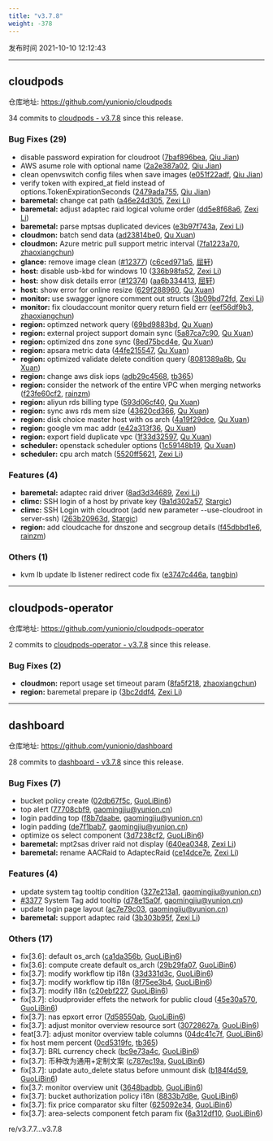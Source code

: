 ```yaml
---
title: "v3.7.8"
weight: -378
---
```


发布时间 2021-10-10 12:12:43

-----

## cloudpods

仓库地址: https://github.com/yunionio/cloudpods

34 commits to [cloudpods - v3.7.8] since this release.

### Bug Fixes (29)
- disable password expiration for cloudroot ([7baf896bea](https://github.com/yunionio/cloudpods/commit/7baf896beacc991c2092eadcca7ccc41ceaf2925), [Qiu Jian](mailto:qiujian@yunionyun.com))
- AWS asume role with optional name ([2a2e387a02](https://github.com/yunionio/cloudpods/commit/2a2e387a027b63d925e3c3a51f4c2867eff4e5e6), [Qiu Jian](mailto:qiujian@yunionyun.com))
- clean openvswitch config files when save images ([e051f22adf](https://github.com/yunionio/cloudpods/commit/e051f22adfafdf6160e9438a575a7b6c1f67310a), [Qiu Jian](mailto:qiujian@yunionyun.com))
- verify token with expired_at field instead of options.TokenExpirationSeconds ([2479ada755](https://github.com/yunionio/cloudpods/commit/2479ada75520bf69a8f8a3263314e82729a2cb3a), [Qiu Jian](mailto:qiujian@yunionyun.com))
- **baremetal:** change cat path ([a46e24d305](https://github.com/yunionio/cloudpods/commit/a46e24d305393ee63ce50f2f2973f94b729eaf7b), [Zexi Li](mailto:zexi.li@icloud.com))
- **baremetal:** adjust adaptec raid logical volume order ([dd5e8f68a6](https://github.com/yunionio/cloudpods/commit/dd5e8f68a6ef1d56748ff64441b9596243b55df9), [Zexi Li](mailto:zexi.li@icloud.com))
- **baremetal:** parse mptsas duplicated devices ([e3b97f743a](https://github.com/yunionio/cloudpods/commit/e3b97f743a59ac1c8a4d7741039171ba63027adb), [Zexi Li](mailto:zexi.li@icloud.com))
- **cloudmon:** batch send data ([ad23814be0](https://github.com/yunionio/cloudpods/commit/ad23814be0b13a87afe67e7475d29c9f71976c2c), [Qu Xuan](mailto:quxuan@yunionyun.com))
- **cloudmon:** Azure metric pull support metric interval ([7fa1223a70](https://github.com/yunionio/cloudpods/commit/7fa1223a70c227e360fea12dd0891e279afa3f14), [zhaoxiangchun](mailto:1422928955@qq.com))
- **glance:** remove image clean ([#12377](https://github.com/yunionio/cloudpods/issues/12377)) ([c6ced971a5](https://github.com/yunionio/cloudpods/commit/c6ced971a5fcdbdfbe77620093c517150c0e2bb8), [屈轩](mailto:qu_xuan@icloud.com))
- **host:** disable usb-kbd for windows 10 ([336b98fa52](https://github.com/yunionio/cloudpods/commit/336b98fa52c64b5931f5fdb53ae2c7730f341382), [Zexi Li](mailto:zexi.li@icloud.com))
- **host:** show disk details error ([#12374](https://github.com/yunionio/cloudpods/issues/12374)) ([aa6b334413](https://github.com/yunionio/cloudpods/commit/aa6b3344138cdadb1911e5b046e5f80f85c3fd4e), [屈轩](mailto:qu_xuan@icloud.com))
- **host:** show error for online resize ([629f288960](https://github.com/yunionio/cloudpods/commit/629f28896053f91bee3695c7102d29322f253b6a), [Qu Xuan](mailto:quxuan@yunionyun.com))
- **monitor:** use swagger ignore comment out structs ([3b09bd72fd](https://github.com/yunionio/cloudpods/commit/3b09bd72fd5ef75f38c77287021e6c9793baba0d), [Zexi Li](mailto:zexi.li@icloud.com))
- **monitor:** fix cloudaccount monitor query return field err ([eef56df9b3](https://github.com/yunionio/cloudpods/commit/eef56df9b3ca853f7eef11703b5d2f1b1bf6adec), [zhaoxiangchun](mailto:1422928955@qq.com))
- **region:** optimzed network query ([69bd9883bd](https://github.com/yunionio/cloudpods/commit/69bd9883bd2bf7b2bdde99495e22918c4b576acc), [Qu Xuan](mailto:quxuan@yunionyun.com))
- **region:** external project support domain sync ([5a87ca7c90](https://github.com/yunionio/cloudpods/commit/5a87ca7c90e9a04e57e8f9d5e18e934a8ce89dab), [Qu Xuan](mailto:qu_xuan@icloud.com))
- **region:** optimized dns zone sync ([8ed75bcd4e](https://github.com/yunionio/cloudpods/commit/8ed75bcd4ea9afa65be5e94c4053810e9f5c733d), [Qu Xuan](mailto:quxuan@yunionyun.com))
- **region:** apsara metric data ([44fe215547](https://github.com/yunionio/cloudpods/commit/44fe215547ed5f0a3f499d7076ffba9149f9a506), [Qu Xuan](mailto:quxuan@yunionyun.com))
- **region:** optimized validate delete condition query ([8081389a8b](https://github.com/yunionio/cloudpods/commit/8081389a8bfa05539c228909c63b471504d0fa9b), [Qu Xuan](mailto:quxuan@yunionyun.com))
- **region:** change aws disk iops ([adb29c4568](https://github.com/yunionio/cloudpods/commit/adb29c45681495dbc16378e05ca2fe92e09b9987), [tb365](mailto:tangbin@yunion.cn))
- **region:** consider the network of the entire VPC when merging networks ([f23fe60cf2](https://github.com/yunionio/cloudpods/commit/f23fe60cf2110cd0389d5a60724344170eb8100d), [rainzm](mailto:mjoycarry@gmail.com))
- **region:** aliyun rds billing type ([593d06cf40](https://github.com/yunionio/cloudpods/commit/593d06cf402f8e85fd3e900127b29e76ed29c087), [Qu Xuan](mailto:quxuan@yunionyun.com))
- **region:** sync aws rds mem size ([43620cd366](https://github.com/yunionio/cloudpods/commit/43620cd3666ffc5519618c822d0711f1cf54dfb4), [Qu Xuan](mailto:quxuan@yunionyun.com))
- **region:** disk choice master host with os arch ([4a19f29dce](https://github.com/yunionio/cloudpods/commit/4a19f29dce5e96a4f0a56088b1bec8843ffb540b), [Qu Xuan](mailto:quxuan@yunionyun.com))
- **region:** google vm mac addr ([e42a313f36](https://github.com/yunionio/cloudpods/commit/e42a313f36a392726413b905f5587245c93bf022), [Qu Xuan](mailto:quxuan@yunionyun.com))
- **region:** export field duplicate vpc ([1f33d32597](https://github.com/yunionio/cloudpods/commit/1f33d32597b5438ec45871d30413350434f52f28), [Qu Xuan](mailto:quxuan@yunionyun.com))
- **scheduler:** openstack scheduler options ([1c59148b19](https://github.com/yunionio/cloudpods/commit/1c59148b19ea8f5226ce7acb9cbd12769e33d5d2), [Qu Xuan](mailto:quxuan@yunionyun.com))
- **scheduler:** cpu arch match ([5520ff5621](https://github.com/yunionio/cloudpods/commit/5520ff5621a490d5fb3623fc8d55f6ce2aa4ee67), [Zexi Li](mailto:zexi.li@icloud.com))

### Features (4)
- **baremetal:** adaptec raid driver ([8ad3d34689](https://github.com/yunionio/cloudpods/commit/8ad3d346893610f83cb7624f1dccea6f3d113b6b), [Zexi Li](mailto:zexi.li@icloud.com))
- **climc:** SSH login of a host by private key ([9a1d302a57](https://github.com/yunionio/cloudpods/commit/9a1d302a5733123b0acdc8529b510475be36fd27), [Stargic](mailto:stargic@stargic.com))
- **climc:** SSH Login with cloudroot (add new parameter --use-cloudroot in server-ssh) ([263b20963d](https://github.com/yunionio/cloudpods/commit/263b20963dad8b658266e76787da2f079740b028), [Stargic](mailto:stargic@stargic.com))
- **region:** add cloudcache for dnszone and secgroup details ([f45dbbd1e6](https://github.com/yunionio/cloudpods/commit/f45dbbd1e6d8335c940f2038deff17e1d19bd43a), [rainzm](mailto:mjoycarry@gmail.com))

### Others (1)
- kvm lb update lb listener redirect code fix ([e3747c446a](https://github.com/yunionio/cloudpods/commit/e3747c446a1017bf6bc398c683837ce361744c1d), [tangbin](mailto:tangbin@yunionyun.com))

[cloudpods - v3.7.8]: https://github.com/yunionio/cloudpods/compare/v3.7.7...v3.7.8
-----

## cloudpods-operator

仓库地址: https://github.com/yunionio/cloudpods-operator

2 commits to [cloudpods-operator - v3.7.8] since this release.

### Bug Fixes (2)
- **cloudmon:** report usage set timeout param ([8fa5f218](https://github.com/yunionio/cloudpods-operator/commit/8fa5f21831fda0acd48de580c50457f4c7dc1d7f), [zhaoxiangchun](mailto:1422928955@qq.com))
- **region:** baremetal prepare ip ([3bc2ddf4](https://github.com/yunionio/cloudpods-operator/commit/3bc2ddf4664c493478fd30867362c62479886cd0), [Zexi Li](mailto:zexi.li@icloud.com))

[cloudpods-operator - v3.7.8]: https://github.com/yunionio/cloudpods-operator/compare/v3.7.7...v3.7.8
-----

## dashboard

仓库地址: https://github.com/yunionio/dashboard

28 commits to [dashboard - v3.7.8] since this release.

### Bug Fixes (7)
- bucket policy create ([02db67f5c](https://github.com/yunionio/dashboard/commit/02db67f5ca3ebd74122287eb5720ee0867d245fe), [GuoLiBin6](mailto:782518577@qq.com))
- top alert ([77708cbf9](https://github.com/yunionio/dashboard/commit/77708cbf985440db5b8dd4fd35f0892d654f4755), [gaomingjiu@yunion.cn](mailto:gaomingjiu@yunion.cn))
- login padding top ([f8b7daabe](https://github.com/yunionio/dashboard/commit/f8b7daabe6533263e821f54d12bf38eb806659bd), [gaomingjiu@yunion.cn](mailto:gaomingjiu@yunion.cn))
- login padding ([de7f1bab7](https://github.com/yunionio/dashboard/commit/de7f1bab791e7134f78395cd4a37b630c2c0280c), [gaomingjiu@yunion.cn](mailto:gaomingjiu@yunion.cn))
- optimize os select component ([3d7238cf2](https://github.com/yunionio/dashboard/commit/3d7238cf21de0766400eb5d383831f72b4a37537), [GuoLiBin6](mailto:782518577@qq.com))
- **baremetal:** mpt2sas driver raid not display ([640ea0348](https://github.com/yunionio/dashboard/commit/640ea0348608c52bf868d05a0a8d1d121c3f9554), [Zexi Li](mailto:zexi.li@icloud.com))
- **baremetal:** rename AACRaid to AdaptecRaid ([ce14dce7e](https://github.com/yunionio/dashboard/commit/ce14dce7ee700898f2faecdafb1941a947ec9c20), [Zexi Li](mailto:zexi.li@icloud.com))

### Features (4)
- update system tag tooltip condition ([327e213a1](https://github.com/yunionio/dashboard/commit/327e213a10825d65a46096dd683ae8860f791b5f), [gaomingjiu@yunion.cn](mailto:gaomingjiu@yunion.cn))
- [#3377](https://github.com/yunionio/dashboard/issues/3377) System Tag add tooltip ([d78e15a0f](https://github.com/yunionio/dashboard/commit/d78e15a0f64d2c275236cd7042b446c8d16926c1), [gaomingjiu@yunion.cn](mailto:gaomingjiu@yunion.cn))
- update login page layout ([ac7e79c03](https://github.com/yunionio/dashboard/commit/ac7e79c0396ef5b1a805567e405a18bedf6dbbfe), [gaomingjiu@yunion.cn](mailto:gaomingjiu@yunion.cn))
- **baremetal:** support adaptec raid ([3b303b95f](https://github.com/yunionio/dashboard/commit/3b303b95fe77b14b6e3284763452edae9c9f4ec7), [Zexi Li](mailto:zexi.li@icloud.com))

### Others (17)
- fix[3.6]: default os_arch ([ca1da356b](https://github.com/yunionio/dashboard/commit/ca1da356bbc8f7220bfabd0e70f9311fc3d08ada), [GuoLiBin6](mailto:782518577@qq.com))
- fix[3.6]: compute create default os_arch ([29b29fa07](https://github.com/yunionio/dashboard/commit/29b29fa070fed680e1859d66ed93716253fad8d0), [GuoLiBin6](mailto:782518577@qq.com))
- fix[3.7]: modify workflow tip i18n ([33d331d3c](https://github.com/yunionio/dashboard/commit/33d331d3c29f04c61245bb1d705dbf4475c0906f), [GuoLiBin6](mailto:782518577@qq.com))
- fix[3.7]: modify workflow tip i18n ([8f75ee3b4](https://github.com/yunionio/dashboard/commit/8f75ee3b48a72664575e50bd83bde221d68f27a5), [GuoLiBin6](mailto:782518577@qq.com))
- fix[3.7]: modify i18n ([c20ebf227](https://github.com/yunionio/dashboard/commit/c20ebf227ba42cbbdd14ace2b035bdc302ffd473), [GuoLiBin6](mailto:782518577@qq.com))
- fix[3.7]: cloudprovider effets the network for public cloud ([45e30a570](https://github.com/yunionio/dashboard/commit/45e30a570140240b8168a014c8230f2a914fcb3f), [GuoLiBin6](mailto:782518577@qq.com))
- fix[3.7]: nas epxort error ([7d58550ab](https://github.com/yunionio/dashboard/commit/7d58550ab46dcf5db06a6401e9e624dde8f27c2e), [GuoLiBin6](mailto:782518577@qq.com))
- fix[3.7]: adjust monitor overview resource sort ([30728627a](https://github.com/yunionio/dashboard/commit/30728627ae4ff0b9b1ec595c9c9e0258b919d1bf), [GuoLiBin6](mailto:782518577@qq.com))
- feat[3.7]: adjust monitor overview table columns ([04dc41c7f](https://github.com/yunionio/dashboard/commit/04dc41c7f2d2144793037f6d626bc02f0b27ec63), [GuoLiBin6](mailto:782518577@qq.com))
- fix host mem percent ([0cd5319fc](https://github.com/yunionio/dashboard/commit/0cd5319fc10878a80e0ef853d97b8fcb34fedb1b), [tb365](mailto:tangbin@yunion.cn))
- fix[3.7]: BRL currency check ([bc9e73a4c](https://github.com/yunionio/dashboard/commit/bc9e73a4ce13e734281dd17c0049a8c2462c2529), [GuoLiBin6](mailto:782518577@qq.com))
- fix[3.7]: 币种改为通用+定制文案 ([c787ec19a](https://github.com/yunionio/dashboard/commit/c787ec19a820f3b77f7509db2111daab6393f689), [GuoLiBin6](mailto:782518577@qq.com))
- fix[3.7]: update auto_delete status before unmount disk ([b184f4d59](https://github.com/yunionio/dashboard/commit/b184f4d59aa177d7c2fac1b7fc59419ba7853590), [GuoLiBin6](mailto:782518577@qq.com))
- fix[3.7: monitor overview unit ([3648badbb](https://github.com/yunionio/dashboard/commit/3648badbbbd68ffb9534660a31006aca07202ba5), [GuoLiBin6](mailto:782518577@qq.com))
- fix[3.7]: bucket authorization policy i18n ([8833b7d8e](https://github.com/yunionio/dashboard/commit/8833b7d8e6bdeb9476418aba1bcd731be0446912), [GuoLiBin6](mailto:782518577@qq.com))
- fix[3.7]: fix price comparator sku filter ([625092e34](https://github.com/yunionio/dashboard/commit/625092e340fb23abff16935949adf8b3438ab32d), [GuoLiBin6](mailto:782518577@qq.com))
- fix[3.7]: area-selects component fetch param fix ([6a312df10](https://github.com/yunionio/dashboard/commit/6a312df100050c4bcb5401871fd63140a507b0b8), [GuoLiBin6](mailto:782518577@qq.com))

[dashboard - v3.7.8]: https://github.com/yunionio/dashboard/compare/v3.7.7...v3.7.8
re/v3.7.7...v3.7.8
